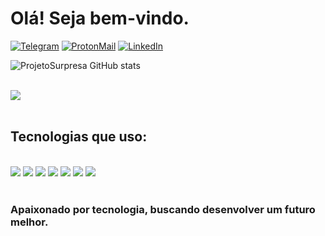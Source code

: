 # Olá! Seja bem-vindo. 

[![Telegram](https://img.shields.io/badge/Telegram-2CA5E0?style=for-the-badge&logo=telegram&logoColor=white)](t.me/gabrielcalmd)
[![ProtonMail](https://img.shields.io/badge/ProtonMail-8B89CC?style=for-the-badge&logo=protonmail&logoColor=white)](Sr.Fortress@proton.me)
[![LinkedIn](https://img.shields.io/badge/LinkedIn-0077B5?style=for-the-badge&logo=linkedin&logoColor=white)](https://www.linkedin.com/in/gabriel-c-de-almeida-a94a83238?utm_source=share&utm_campaing=share_via&utm_content+profile&utm_medium+android_app)

![ProjetoSurpresa GitHub stats](https://github-readme-stats.vercel.app/api?username=GabrielCAlmd&show_icons=true&theme=radical)

<div style="display: inline_block"><br/>
  <img align="center alt="html5" src="https://github-readme-stats.vercel.app/api/top-langs/?username=GabrielCAlmd&theme=blue-green" />
</div><br/>


## Tecnologias que uso:

<div style="display: inline_block"><br/>
 <img align="center alt="html5" src="https://img.shields.io/badge/Python-14354C?style=for-the-badge&logo=python&logoColor=white" />
 <img align="center alt="html5" src="https://img.shields.io/badge/JavaScript-323330?style=for-the-badge&logo=javascript&logoColor=F7DF1E" />
 <img align="center alt="html5" src="https://img.shields.io/badge/HTML5-E34F26?style=for-the-badge&logo=html5&logoColor=white" />
 <img align="center alt="html5" src="https://img.shields.io/badge/CSS3-1572B6?style=for-the-badge&logo=css3&logoColor=white" />
 <img align="center alt="html5" src="https://img.shields.io/badge/C-00599C?style=for-the-badge&logo=c&logoColor=white" />
 <img align="center alt="html5" src="https://img.shields.io/badge/C%2B%2B-00599C?style=for-the-badge&logo=c%2B%2B&logoColor=white" />
 <img align="center alt="html5" src="https://img.shields.io/badge/PHP-777BB4?style=for-the-badge&logo=php&logoColor=white" />
</div><br/>

 ### Apaixonado por tecnologia, buscando desenvolver um futuro melhor.
